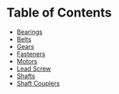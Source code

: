 <!-- TITLE: Machine Components -->
<!-- SUBTITLE: Introductions to various commonly used machine components -->

# Table of Contents
* [Bearings](./mechanical/machine-components/bearings)
* [Belts](./mechanical/machine-components/belts)
* [Gears](./mechanical/machine-components/gears)
* [Fasteners](./mechanical/machine-components/fasteners)
* [Motors](./mechanical/machine-components/motors)
* [Lead Screw](./mechanical/machine-components/lead-screw)
* [Shafts](./mechanical/machine-components/shafts)
* [Shaft Couplers](./mechanical/machine-components/shaft-couplers)